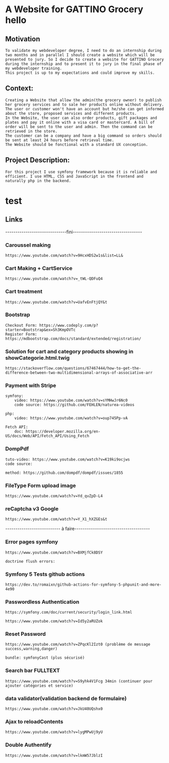 # A Website for GATTINO Grocery hello

## Motivation

    To validate my webdeveloper degree, I need to do an internship during two months and in parallel I should create a website which will be presented to jury. So I decide to create a website for GATTINO Grocery during the internship and to present it to jury in the final phase of my webdeveloper training.
    This project is up to my expectations and could improve my skills.

## Context:

    Creating a Website that allow the admin(the grocery owner) to publish her grocery services and to sale her products online without delivery.
    The user or customer won't have an account but he/she can get informed about the store, proposed services and different products.
    In the Website, the user can also order products, gift packages and plates and pay it online with a visa card or mastercard. A bill of order will be sent to the user and admin. Then the command can be retrieved in the store. 
    The customer can be a company and have a big command so orders should be sent at least 24 hours before retrieval time.
    The Website should be fonctional with a standard UX conception.

## Project Description:

    For this project I use symfony framework because it is reliable and efficient. I use HTML, CSS and JavaScript in the frontend and naturally php in the backend.



# test
## Links

------------------------------fini----------------------------------
### Caroussel making
    https://www.youtube.com/watch?v=9HcxHDS2w1s&list=LL&
### Cart Making + CartService
    https://www.youtube.com/watch?v=_tWL-QDFuQ4
### Cart treatment
    https://www.youtube.com/watch?v=UafvEnFtjQY&t

### Bootstrap
    Checkout Form: https://www.codeply.com/p?starter=Bootstrap&ex=Sh3KmpOVTc
    Register Form: https://mdbootstrap.com/docs/standard/extended/registration/

### Solution for cart and category products showing in showCategorie.html.twig 
    https://stackoverflow.com/questions/67467444/how-to-get-the-difference-between-two-multidimensional-arrays-of-associative-arr

### Payment with Stripe
    symfony:
        video: https://www.youtube.com/watch?v=sYMHwJr6Nc0 
        code source: https://github.com/FEHLEN/naturea-videos

    php:
        video: https://www.youtube.com/watch?v=oup745Pp-vA
    
    Fetch API:
        doc: https://developer.mozilla.org/en-US/docs/Web/API/Fetch_API/Using_Fetch

### DompPdf
    tuto-video: https://www.youtube.com/watch?v=K19ki9ocjws
    code source: 
    
    method: https://github.com/dompdf/dompdf/issues/1855

### FileType Form upload image
    https://www.youtube.com/watch?v=Yd_qvZpD-L4

### reCaptcha v3 Google
    https://www.youtube.com/watch?v=Y_X1_hXZGEs&t 


--------------------------- à faire-------------------------------------
### Error pages symfony
    https://www.youtube.com/watch?v=BXMjfCk8DSY

    doctrine flush errors:

### Symfony 5 Tests github actions
    https://dev.to/romaixn/github-actions-for-symfony-5-phpunit-and-more-4e90

### Passwordless Authentication
    https://symfony.com/doc/current/security/login_link.html
    
    https://www.youtube.com/watch?v=Id5y2aRUZok

### Reset Password
    https://www.youtube.com/watch?v=ZPqcKl2Izt0 (problème de message success,warning,danger)

    bundle: symfonyCast (plus sécurisé)

### Search bar FULLTEXT
    https://www.youtube.com/watch?v=S9yhk4V1Fcg 34min (continuer pour ajouter catégories et service)

### data validator(validation backend de formulaire)
    https://www.youtube.com/watch?v=JkU40UQshx0


### Ajax to reloadContents
    https://www.youtube.com/watch?v=lygMPwUj9yU

### Double Authentify
    https://www.youtube.com/watch?v=lkmW57JblzI

